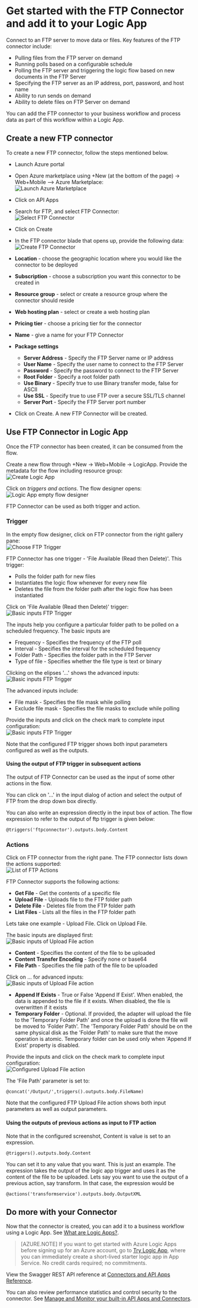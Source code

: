 <properties
    pageTitle="Using the FTP Connector in Logic Apps | Microsoft Azure App Service"
    description="How to create and configure the FTP Connector or API app and use it in a logic app in Azure App Service"
    authors="rajram"
    manager="dwrede"
    editor=""
    services="app-service\logic"
    documentationCenter=""/>

<tags
    ms.service="app-service-logic"
    ms.workload="integration"
    ms.tgt_pltfrm="na"
    ms.devlang="na"
    ms.topic="article"
    ms.date="11/30/2015"
    ms.author="rajram"/>

# Get started with the FTP Connector and add it to your Logic App
Connect to an FTP server to move data or files. Key features of the FTP connector include:

- Pulling files from the FTP server on demand
- Running polls based on a configurable schedule
- Polling the FTP server and triggering the logic flow based on new documents in the FTP Server
- Specifying the FTP server as an IP address, port, password, and host name
- Ability to run sends on demand
- Ability to delete files on FTP Server on demand

You can add the FTP connector to your business workflow and process data as part of this workflow within a Logic App. 

## Create a new FTP connector
To create a new FTP connector, follow the steps mentioned below.
- Launch Azure portal
- Open Azure marketplace using +New (at the bottom of the page) -> Web+Mobile --> Azure Marketplace:  
![Launch Azure Marketplace][1]

- Click on API Apps
- Search for FTP, and select FTP Connector:  
![Select FTP Connector][2]

- Click on Create
- In the FTP connector blade that opens up, provide the following data:  
![Create FTP Connector][3]

- **Location** - choose the geographic location where you would like the connector to be deployed
- **Subscription** - choose a subscription you want this connector to be created in
- **Resource group** - select or create a resource group where the connector should reside
- **Web hosting plan** - select or create a web hosting plan
- **Pricing tier** - choose a pricing tier for the connector
- **Name** - give a name for your FTP Connector
- **Package settings**
    - **Server Address** - Specify the FTP Server name or IP address
    - **User Name** - Specify the user name to connect to the FTP Server
    - **Password** - Specify the password to connect to the FTP Server
    - **Root Folder** - Specify a root folder path
    - **Use Binary** - Specify true to use Binary transfer mode, false for ASCII
    - **Use SSL** - Specify true to use FTP over a secure SSL/TLS channel
    - **Server Port** - Specify the FTP Server port number
- Click on Create. A new FTP Connector will be created.

## Use FTP Connector in Logic App
Once the FTP connector has been created, it can be consumed from the flow.

Create a new flow through +New -> Web+Mobile -> LogicApp. Provide the metadata for the flow including resource group:  
![Create Logic App][4]

Click on *triggers and actions*. The flow designer opens:  
![Logic App empty flow designer][5]

FTP Connector can be used as both trigger and action.

### Trigger
In the empty flow designer, click on FTP connector from the right gallery pane:  
![Choose FTP Trigger][6]

FTP Connector has one trigger - 'File Available (Read then Delete)'. This trigger:

- Polls the folder path for new files
- Instantiates the logic flow whenever for every new file
- Deletes the file from the folder path after the logic flow has been instantiated

Click on 'File Available (Read then Delete)' trigger:  
![Basic inputs FTP Trigger][7]

The inputs help you configure a particular folder path to be polled on a scheduled frequency. The basic inputs are
- Frequency - Specifies the frequency of the FTP poll
- Interval - Specifies the interval for the scheduled frequency
- Folder Path - Specifies the folder path in the FTP Server
- Type of file - Specifies whether the file type is text or binary

Clicking on the elipses '...' shows the advanced inputs:  
![Basic inputs FTP Trigger][8]

The advanced inputs include:
- File mask - Specifies the file mask while polling
- Exclude file mask - Specifies the file masks to exclude while polling

Provide the inputs and click on the check mark to complete input configuration:  
![Basic inputs FTP Trigger][9]

Note that the configured FTP trigger shows both input parameters configured as well as the outputs.

#### Using the output of FTP trigger in subsequent actions
The output of FTP Connector can be used as the input of some other actions in the flow.

You can click on '...' in the input dialog of action and select the output of FTP from the drop down box directly.

You can also write an expression directly in the input box of action. The flow expression to refer to the output of ftp trigger is given below:

    @triggers('ftpconnector').outputs.body.Content

### Actions
Click on FTP connector from the right pane. The FTP connector lists down the actions supported:  
![List of FTP Actions][10]

FTP Connector supports the following actions:

- **Get File** - Get the contents of a specific file
- **Upload File** - Uploads file to the FTP folder path
- **Delete File** - Deletes file from the FTP folder path
- **List Files** - Lists all the files in the FTP folder path

Lets take one example - Upload File. Click on Upload File.

The basic inputs are displayed first:  
![Basic inputs of Upload File action][11]


- **Content** - Specifies the content of the file to be uploaded
- **Content Transfer Encoding** - Specify none or base64
- **File Path** - Specifies the file path of the file to be uploaded

Click on ... for advanced inputs:  
![Basic inputs of Upload File action][12]


- **Append If Exists** - True or False 'Append If Exist'. When enabled, the data is appended to the file if it exists. When disabled, the file is overwritten if it exists
- **Temporary Folder** - Optional. If provided, the adapter will upload the file to the 'Temporary Folder Path' and once the upload is done the file will be moved to 'Folder Path'. The 'Temporary Folder Path' should be on the same physical disk as the 'Folder Path' to make sure that the move operation is atomic. Temporary folder can be used only when 'Append If Exist' property is disabled.

Provide the inputs and click on the check mark to complete input configuration:  
![Configured Upload File action][13]

The 'File Path' parameter is set to:

    @concat('/Output/',triggers().outputs.body.FileName)

Note that the configured FTP Upload File action shows both input parameters as well as output parameters.

#### Using the outputs of previous actions as input to FTP action
Note that in the configured screenshot, Content is value is set to an expression.

    @triggers().outputs.body.Content


You can set it to any value that you want. This is just an example. The expression takes the output of the logic app trigger and uses it as the content of the file to be uploaded. Lets say you want to use the output of a previous action, say transform. In that case, the expression would be

    @actions('transformservice').outputs.body.OutputXML

## Do more with your Connector
Now that the connector is created, you can add it to a business workflow using a Logic App. See [What are Logic Apps?](app-service-logic-what-are-logic-apps.md).

>[AZURE.NOTE] If you want to get started with Azure Logic Apps before signing up for an Azure account, go to [Try Logic App](https://tryappservice.azure.com/?appservice=logic), where you can immediately create a short-lived starter logic app in App Service. No credit cards required; no commitments.

View the Swagger REST API reference at [Connectors and API Apps Reference](http://go.microsoft.com/fwlink/p/?LinkId=529766).

You can also review performance statistics and control security to the connector. See [Manage and Monitor your built-in API Apps and Connectors](app-service-logic-monitor-your-connectors.md).

<!-- Image reference -->
[1]: ./media/app-service-logic-connector-ftp/LaunchAzureMarketplace.PNG
[2]: ./media/app-service-logic-connector-ftp/SelectFTPConnector.PNG
[3]: ./media/app-service-logic-connector-ftp/CreateFTPConnector.PNG
[4]: ./media/app-service-logic-connector-ftp/CreateLogicApp.PNG
[5]: ./media/app-service-logic-connector-ftp/LogicAppEmptyFlowDesigner.PNG
[6]: ./media/app-service-logic-connector-ftp/ChooseFTPTrigger.PNG
[7]: ./media/app-service-logic-connector-ftp/BasicInputsFTPTrigger.PNG
[8]: ./media/app-service-logic-connector-ftp/AdvancedInputsFTPTrigger.PNG
[9]: ./media/app-service-logic-connector-ftp/ConfiguredFTPTrigger.PNG
[10]: ./media/app-service-logic-connector-ftp/ListOfFTPActions.PNG
[11]: ./media/app-service-logic-connector-ftp/BasicInputsUploadFile.PNG
[12]: ./media/app-service-logic-connector-ftp/AdvancedInputsUploadFile.PNG
[13]: ./media/app-service-logic-connector-ftp/ConfiguredUploadFile.PNG
 




<!--HONumber=Mar16_HO4-->


